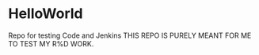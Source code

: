 # HelloWorld
Repo for testing Code and Jenkins
THIS REPO IS PURELY MEANT FOR ME TO TEST MY R%D WORK.
